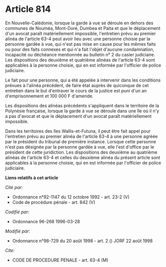 # Article 814

En Nouvelle-Calédonie, lorsque la garde à vue se déroule en dehors des communes de Nouméa, Mont-Doré, Dumbea et Paita et que
le déplacement d'un avocat paraît matériellement impossible, l'entretien prévu au premier alinéa de l'article 63-4 peut avoir
lieu avec une personne choisie par la personne gardée à vue, qui n'est pas mise en cause pour les mêmes faits ou pour des
faits connexes et qui n'a fait l'objet d'aucune condamnation, incapacité ou déchéance mentionnée au bulletin n° 2 du casier
judiciaire. Les dispositions des deuxième et quatrième alinéas de l'article 63-4 sont applicables à la personne choisie, qui
en est informée par l'officier de police judiciaire.

Le fait pour une personne, qui a été appelée à intervenir dans les conditions prévues à l'alinéa précédent, de faire état
auprès de quiconque de cet entretien dans le but d'entraver le cours de la justice est puni d'un an d'emprisonnement et 100
000 F d'amende.

Les dispositions des alinéas précédents s'appliquent dans le territoire de la Polynésie française, lorsque la garde à vue se
déroule dans une île où il n'y a pas d'avocat et que le déplacement d'un avocat paraît matériellement impossible.

Dans les territoires des îles Wallis-et-Futuna, il peut être fait appel pour l'entretien prévu au premier alinéa de l'article
63-4 à une personne agréée par le président du tribunal de première instance. Lorsque cette personne n'est pas désignée par
la personne gardée à vue, elle l'est d'office par le président de cette juridiction. Les dispositions des deuxième au
quatrième alinéas de l'article 63-4 et celles du deuxième alinéa du présent article sont applicables à la personne choisie,
qui en est informée par l'officier de police judiciaire.

**Liens relatifs à cet article**

_Cité par_:

  - Ordonnance n°92-1147 du 12 octobre 1992 - art. 23-2 (V)
  - Code de procédure pénale - art. 842 (V)

_Codifié par_:

  - Ordonnance 96-268 1996-03-28

_Modifié par_:

  - Ordonnance n°98-729 du 20 août 1998 - art. 2 () JORF 22 août 1998

_Cite_:

  - CODE DE PROCEDURE PENALE - art. 63-4 (M)
